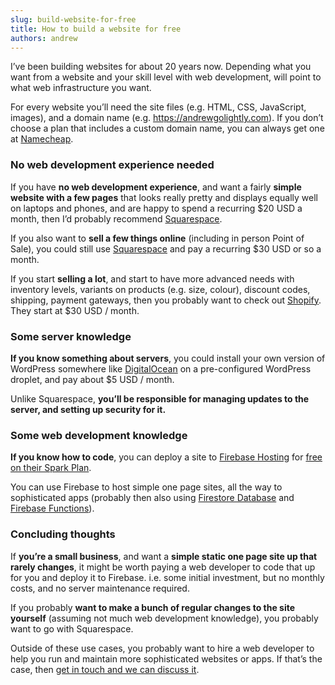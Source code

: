 ```yaml
---
slug: build-website-for-free
title: How to build a website for free
authors: andrew
---
```




I’ve been building websites for about 20 years now. Depending what you want from a website and your skill level with web development, will point to what web infrastructure you want.

<!--truncate-->

For every website you’ll need the site files (e.g. HTML, CSS, JavaScript, images), and a domain name (e.g. https://andrewgolightly.com). If you don’t choose a plan that includes a custom domain name, you can always get one at [Namecheap](https://www.namecheap.com/).
### No web development experience needed

If you have **no web development experience**, and want a fairly **simple website with a few pages** that looks really pretty and displays equally well on laptops and phones, and are happy to spend a recurring $20 USD a month, then I’d probably recommend [Squarespace](https://www.squarespace.com/).

If you also want to **sell a few things online** (including in person Point of Sale), you could still use [Squarespace](https://www.squarespace.com/pricing) and pay a recurring $30 USD or so a month.

If you start **selling a lot**, and start to have more advanced needs with inventory levels, variants on products (e.g. size, colour), discount codes, shipping, payment gateways, then you probably want to check out [Shopify](https://www.shopify.com/). They start at $30 USD / month.
### Some server knowledge

**If you know something about servers**, you could install your own version of WordPress somewhere like [DigitalOcean](https://m.do.co/c/d9c86410119c) on a pre-configured WordPress droplet, and pay about $5 USD / month.

Unlike Squarespace, **you’ll be responsible for managing updates to the server, and setting up security for it.**
### Some web development knowledge

**If you know how to code**, you can deploy a site to [Firebase Hosting](https://firebase.google.com/docs/hosting?hl=en) for [free on their Spark Plan](https://firebase.google.com/pricing?hl=en).

You can use Firebase to host simple one page sites, all the way to sophisticated apps (probably then also using [Firestore Database](https://firebase.google.com/docs/firestore?hl=en) and [Firebase Functions](https://firebase.google.com/docs/functions?hl=en)).
### Concluding thoughts

If **you’re a small business**, and want a **simple static one page site up that rarely changes**, it might be worth paying a web developer to code that up for you and deploy it to Firebase. i.e. some initial investment, but no monthly costs, and no server maintenance required.

If you probably **want to make a bunch of regular changes to the site yourself** (assuming not much web development knowledge), you probably want to go with Squarespace.

Outside of these use cases, you probably want to hire a web developer to help you run and maintain more sophisticated websites or apps. If that’s the case, then [get in touch and we can discuss it](/contact).
